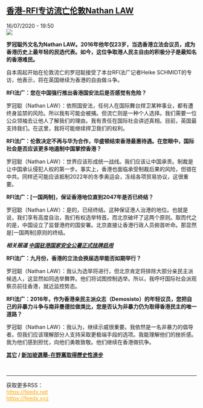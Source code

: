 <!--1594925790000-->
[香港-RFI专访流亡伦敦Nathan LAW](http://www.rfi.fr//cn/%E6%B8%AF%E6%BE%B3%E5%8F%B0/20200716-rfi-%E6%B3%95%E5%B9%BF-%E9%A6%99%E6%B8%AF-rfi%E4%B8%93%E8%AE%BF%E6%B5%81%E4%BA%A1%E4%BC%A6%E6%95%A6nathan-law)
------

<div>16/07/2020 - 19:50</div><img src="https://s.rfi.fr/media/display/3a79758e-bd17-11ea-bf9c-005056bf87d6/w:310/p:16x9/nathan-law-hong-kong-pro-democratie_0.jpg"><p><strong>罗冠聪外文名为Nathan LAW。2016年他年仅23岁，当选香港立法会议员，成为香港历史上最年轻的民选代表。如今，这位争取港人民主自由的积极分子是最知名的香港难民。</strong></p><div class="t-content__body u-clearfix"><div class="m-interstitial"></div><p>自本周起开始在伦敦流亡的罗冠聪接受了本台RFI法广记者Heike SCHMIDT的专访，他表示，将在英国继续为香港的自由做斗争。</p><p><strong>RFI法广：您在中国强行推出香港国安法后是否感觉有危险？</strong></p><p>罗冠聪（Nathan LAW）：依照国安法，任何人在国际舞台捍卫某种事业，都有遭终身监禁的风险。所以我有可能会被捕。但流亡则是一种个人选择。我们需要一位公众领袖去让他人了解我们的理由。我有责任在国际社会讲述真相。目前，英国最支持我们。在这里，我将可能继续捍卫我们的权利。</p><p><strong>RFI</strong><strong>法广：伦敦决定不再与华为合作，华盛顿结束香港最惠待遇。在您眼中，国际社会是否应该更多地遏制中国掌控香港？</strong></p><p>罗冠聪（Nathan LAW）：世界应该形成统一战线。我们应该让中国承责。制裁是让中国承认侵犯人权的第一步。事实上，香港也面临承受制裁后果的风险，但错在中共。同样还可能应该抵制2022年的冬季奥运会，冻结各项贸易协议，这很重要。</p><p><strong>RFI</strong><strong>法广：</strong><strong>[</strong><strong>一国两制</strong><strong>]</strong><strong>，保证香港地位直到</strong><strong>2047</strong><strong>年是否已终结？</strong></p><p>罗冠聪（Nathan LAW）：是的，已经终结。这种保证港人治港的地位。也就是说，我们享有高度自治，我们有权选举特首。而北京破坏了这两个原则。取而代之的是，中国设立了监督港府的国安署。北京直接让香港行政人员俯首听命。那显然是[一国两制]原则的终结。</p><p><em><strong>相关报道 <a target="_blank" href="https://www.rfi.fr/cn/中国/20200708-rfi-法广-中国驻港国家安全公署正式挂牌启用">中国驻港国家安全公署正式挂牌启用</a></strong></em></p><p><strong>RFI</strong><strong>法广：九月份，香港的立法会换届选举能否如期举行？</strong></p><p>罗冠聪（Nathan LAW）：我认为选举将进行，但北京肯定将排除大部分亲民主派候选人，这显然如同选举舞弊。他们将试图控制选举。所以，我呼吁国际社会派观察员前往香港，就近监控势态。</p><p><strong>RFI</strong><strong>法广：</strong><strong>2016</strong><strong>年，作为香港亲民主派众志（</strong><strong>Demosisto</strong><strong>）的年轻议员，您把自己的非暴力斗争与南非曼德拉做类比，您是否认为非暴力仍为取得香港民主的唯一道路？</strong></p><p>罗冠聪（Nathan LAW）：我认为，继续示威很重要。我依然是一名非暴力的倡导者。但我们应该理解部分人支持采取更极端手段的选项。我能理解他们的挫折感。我为他们感到担忧，向他们勇敢致敬。他们继续在香港做抗争。</p><p><strong><a target="_blank" href="https://www.rfi.fr/tw/尼古拉">其它</a> / <a target="_blank" href="https://www.rfi.fr/tw/政治/20200711-rfi-法廣-尼古拉-新加坡選舉-在野黨取得歷史性進步">新加坡選舉-在野黨取得歷史性進步</a></strong></p><div class="o-self-promo o-self-promo--nl o-self-promo--hidden" data-selfpromo-newsletter></div><div class="o-self-promo o-self-promo--app o-self-promo--hidden" data-selfpromo-app></div></div><br><hr><div>获取更多RSS：<br><a href="https://feedx.net" style="color:orange" target="_blank">https://feedx.net</a> <br><a href="https://feedx.xyz" style="color:orange" target="_blank">https://feedx.xyz</a><br></div>

